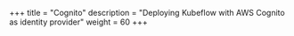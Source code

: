 +++
title = "Cognito"
description = "Deploying Kubeflow with AWS Cognito as identity provider"
weight = 60
+++
